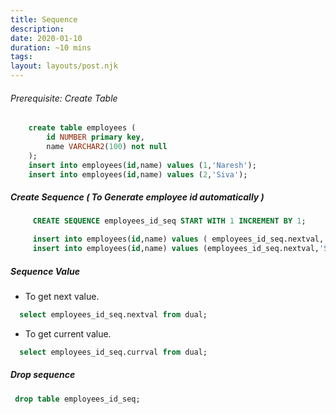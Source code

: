 ```yaml
---
title: Sequence
description:
date: 2020-01-10
duration: ~10 mins
tags:
layout: layouts/post.njk
---
```


###### Prerequisite: Create Table

```sql
    create table employees (
        id NUMBER primary key,
        name VARCHAR2(100) not null
    );
    insert into employees(id,name) values (1,'Naresh');
    insert into employees(id,name) values (2,'Siva');
```

##### Create Sequence ( To Generate employee id automatically )

```sql
     CREATE SEQUENCE employees_id_seq START WITH 1 INCREMENT BY 1;
```

```sql
     insert into employees(id,name) values ( employees_id_seq.nextval, 'Naresh');
     insert into employees(id,name) values (employees_id_seq.nextval,'Siva');
```

##### Sequence Value

- To get next value.

```sql
  select employees_id_seq.nextval from dual;
```

- To get current value.

```sql
  select employees_id_seq.currval from dual;
```

##### Drop sequence

```sql
 drop table employees_id_seq;
```
